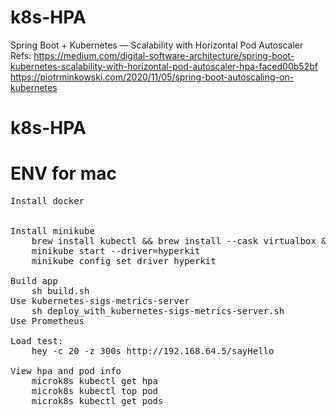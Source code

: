 # k8s-HPA
Spring Boot + Kubernetes — Scalability with Horizontal Pod Autoscaler 
Refs:
    https://medium.com/digital-software-architecture/spring-boot-kubernetes-scalability-with-horizontal-pod-autoscaler-hpa-faced00b52bf
    https://piotrminkowski.com/2020/11/05/spring-boot-autoscaling-on-kubernetes
# k8s-HPA
# ENV for mac
<pre>
Install docker

<!-- Install microk8s  
    brew install ubuntu/microk8s/microk8s  
        microk8s install --cpu=4 # default cpu is 2   -->
Install minikube
    brew install kubectl && brew install --cask virtualbox && brew install minikube
    minikube start --driver=hyperkit
    minikube config set driver hyperkit

Build app
    sh build.sh
Use kubernetes-sigs-metrics-server
    sh deploy_with_kubernetes-sigs-metrics-server.sh
Use Prometheus
    
Load test:  
    hey -c 20 -z 300s http://192.168.64.5/sayHello 

View hpa and pod info  
    microk8s kubectl get hpa  
    microk8s kubectl top pod  
    microk8s kubectl get pods  
</pre>